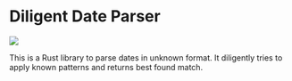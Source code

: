 # Diligent Date Parser

![](https://github.com/rust-syndication/diligent-date-parser/workflows/CI/badge.svg)

This is a Rust library to parse dates in unknown format.
It diligently tries to apply known patterns and returns
best found match.
